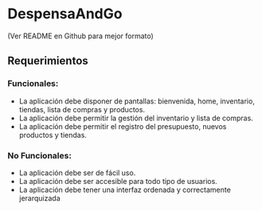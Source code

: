 # DespensaAndGo
(Ver README en Github para mejor formato)

## Requerimientos
### Funcionales:
- La aplicación debe disponer de pantallas: bienvenida, home, inventario, tiendas, lista de compras y productos.
- La aplicación debe permitir la gestión del inventario y lista de compras.
- La aplicación debe permitir el registro del presupuesto, nuevos productos y tiendas.

### No Funcionales:
- La aplicación debe ser de fácil uso.
- La aplicación debe ser accesible para todo tipo de usuarios.
- La aplicación debe tener una interfaz ordenada y correctamente jerarquizada

